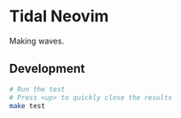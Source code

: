 Tidal Neovim
============

Making waves.


## Development

```sh
# Run the test
# Press <up> to quickly close the results
make test
```
